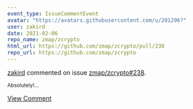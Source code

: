 ```yaml
---
event_type: IssueCommentEvent
avatar: "https://avatars.githubusercontent.com/u/201296?"
user: zakird
date: 2021-02-06
repo_name: zmap/zcrypto
html_url: https://github.com/zmap/zcrypto/pull/238
repo_url: https://github.com/zmap/zcrypto
---
```


<a href='https://github.com/zakird' target='_blank'>zakird</a> commented on issue <a href='https://github.com/zmap/zcrypto/pull/238' target='_blank'>zmap/zcrypto#238</a>.

<small>Absolutely!...</small>

<a href='https://github.com/zmap/zcrypto/pull/238' target='_blank'>View Comment</a>